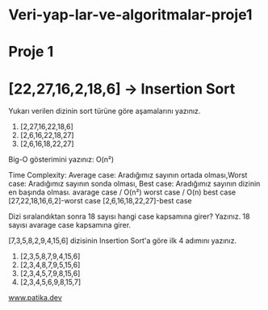 # Veri-yap-lar-ve-algoritmalar-proje1


# Proje 1 

# [22,27,16,2,18,6] -> Insertion Sort

Yukarı verilen dizinin sort türüne göre aşamalarını yazınız. 
1. [2,27,16,22,18,6] 
2. [2,6,16,22,18,27] 
3. [2,6,16,18,22,27] 

Big-O gösterimini yazınız: O(n²) 

Time Complexity: Average case: Aradığımız sayının ortada olması,Worst case: Aradığımız sayının sonda olması, Best case: Aradığımız sayının dizinin en başında olması.
avarage case / O(n²) worst case / O(n) best case 
[27,22,18,16,6,2]-worst case 
[2,6,16,18,22,27]-best case 

Dizi sıralandıktan sonra 18 sayısı hangi case kapsamına girer? Yazınız. 18 sayısı avarage case kapsamına girer.

[7,3,5,8,2,9,4,15,6] dizisinin Insertion Sort'a göre ilk 4 adımını yazınız. 

1. [2,3,5,8,7,9,4,15,6] 
2. [2,3,4,8,7,9,5,15,6] 
3. [2,3,4,5,7,9,8,15,6] 
4. [2,3,4,5,6,9,8,15,7]

www.patika.dev
